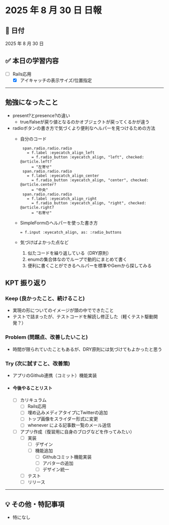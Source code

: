 # 2025 年 8 月 30 日 日報

## 📅 日付

2025 年 8 月 30 日

## ✅ 本日の学習内容
- [ ] Rails応用
  - [x] アイキャッチの表示サイズ/位置指定
---

## 勉強になったこと
- present?とpresence?の違い
  - true/falseが戻り値となるのかオブジェクトが戻ってくるかが違う
- radioボタンの書き方で気づくより便利なヘルパーを見つけるための方法
  - 自分のコード
     ```
      span.radio.radio.radio
        = f.label :eyecatch_align_left
          = f.radio_button :eyecatch_align, "left", checked: @article.left?
          = "左寄せ"
      span.radio.radio.radio
        = f.label :eyecatch_align_center
          = f.radio_button :eyecatch_align, "center", checked: @article.center?
          = "中央"
      span.radio.radio.radio
        = f.label :eyecatch_align_right
          = f.radio_button :eyecatch_align, "right", checked: @article.right?
          = "右寄せ"
     ```
  - SimpleFormのヘルパーを使った書き方
    ```
    = f.input :eyecatch_align, as: :radio_buttons
    ```

  - 気づけばよかった点など
    1. 似たコードを繰り返している（DRY原則）
    1. enumの集合体なのでループで動的にまとめて書く
    1. 便利に書くことができるヘルパーを標準やGemから探してみる

## KPT 振り返り

### Keep (良かったこと、続けること)

- 実現の形についてのイメージが頭の中でできたこと
- テストで詰まったが、テストコードを解読し修正した（軽くテスト駆動開発？）

### Problem (問題点、改善したいこと)

- 時間が限られていたこともあるが、DRY原則には気づけてもよかったと思う


### Try (次に試すこと、改善策)

- アプリのGithub連携（コミット）機能実装

- #### 今後やることリスト
  - [ ] カリキュラム
    - [ ] Rails応用
     - [ ] 埋め込みメディアタイプにTwitterの追加
     - [ ] トップ画像をスライダー形式に変更
     - [ ] whenever による記事数一覧のメール送信
  - [ ] アプリ作成（復習用に自身のブログなどを作ってみたい）
    - [ ] 実装
      - [ ] デザイン
      - [ ] 機能追加
        - [ ] Githubコミット機能実装
        - [ ] アバターの追加
        - [ ] デザイン統一
    - [ ] テスト
    - [ ] リリース
---

## 💡 その他・特記事項

- 特になし
